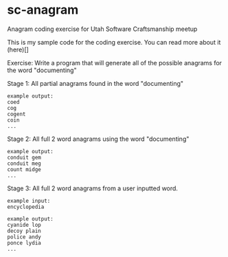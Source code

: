 sc-anagram
==========

Anagram coding exercise for Utah Software Craftsmanship meetup

This is my sample code for the coding exercise. You can read more about it (here)[]

Exercise:
Write a program that will generate all of the possible anagrams for the word "documenting"

Stage 1:
All partial anagrams found in the word "documenting"

	example output:
    coed 
    cog 
    cogent 
    coin
    ...

Stage 2:
All full 2 word anagrams using the word "documenting"
	
	example output:
	conduit gem
    conduit meg
    count midge
    ...

Stage 3:
All full 2 word anagrams from a user inputted word.

	example input: 
    encyclopedia
    
    example output:
    cyanide lop 
    decoy plain 
    police andy 
    ponce lydia
    ...

